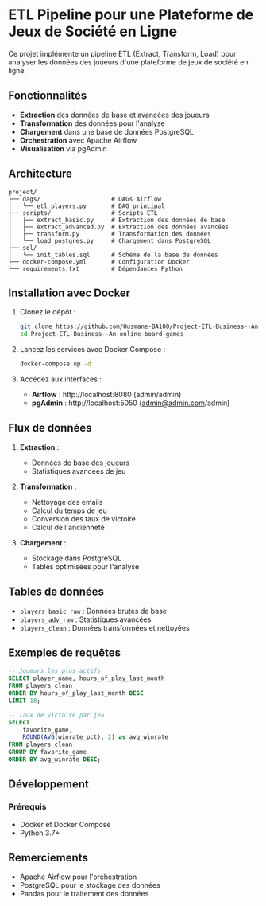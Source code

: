 # ETL Pipeline pour une Plateforme de Jeux de Société en Ligne

Ce projet implémente un pipeline ETL (Extract, Transform, Load) pour analyser les données des joueurs d'une plateforme de jeux de société en ligne.

## Fonctionnalités

- **Extraction** des données de base et avancées des joueurs
- **Transformation** des données pour l'analyse
- **Chargement** dans une base de données PostgreSQL
- **Orchestration** avec Apache Airflow
- **Visualisation** via pgAdmin

## Architecture
```
project/
├── dags/                    # DAGs Airflow
│   └── etl_players.py       # DAG principal
├── scripts/                 # Scripts ETL
│   ├── extract_basic.py     # Extraction des données de base
│   ├── extract_advanced.py  # Extraction des données avancées
│   ├── transform.py         # Transformation des données
│   └── load_postgres.py     # Chargement dans PostgreSQL
├── sql/
│   └── init_tables.sql      # Schéma de la base de données
├── docker-compose.yml       # Configuration Docker
└── requirements.txt         # Dépendances Python
```
## Installation avec Docker

1. Clonez le dépôt :
   ```bash
   git clone https://github.com/Ousmane-BA100/Project-ETL-Business--An-online-board-games.git
   cd Project-ETL-Business--An-online-board-games
   ```

2. Lancez les services avec Docker Compose :
   ```bash
   docker-compose up -d
   ```

3. Accédez aux interfaces :
   - **Airflow** : http://localhost:8080 (admin/admin)
   - **pgAdmin** : http://localhost:5050 (admin@admin.com/admin)

## Flux de données

1. **Extraction** :
   - Données de base des joueurs
   - Statistiques avancées de jeu

2. **Transformation** :
   - Nettoyage des emails
   - Calcul du temps de jeu
   - Conversion des taux de victoire
   - Calcul de l'ancienneté

3. **Chargement** :
   - Stockage dans PostgreSQL
   - Tables optimisées pour l'analyse

## Tables de données

- `players_basic_raw` : Données brutes de base
- `players_adv_raw` : Statistiques avancées
- `players_clean` : Données transformées et nettoyées

## Exemples de requêtes

```sql
-- Joueurs les plus actifs
SELECT player_name, hours_of_play_last_month 
FROM players_clean 
ORDER BY hours_of_play_last_month DESC 
LIMIT 10;

-- Taux de victoire par jeu
SELECT 
    favorite_game, 
    ROUND(AVG(winrate_pct), 2) as avg_winrate
FROM players_clean
GROUP BY favorite_game
ORDER BY avg_winrate DESC;
```

## Développement

### Prérequis
- Docker et Docker Compose
- Python 3.7+

## Remerciements

- Apache Airflow pour l'orchestration
- PostgreSQL pour le stockage des données
- Pandas pour le traitement des données

